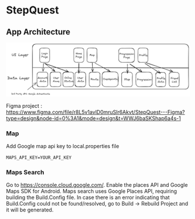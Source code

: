 # StepQuest

## App Architecture
![app architechture](images/APP_architecture_v2.png)

Figma project : https://www.figma.com/file/r8L5v1avlD0mruSlr6Akvt/StepQuest---Figma?type=design&node-id=0%3A1&mode=design&t=WWJ6baSKShap6a4s-1

### Map
Add Google map api key to local.properties file
```
MAPS_API_KEY=YOUR_API_KEY
```

### Maps Search
Go to https://console.cloud.google.com/. Enable the places API and Google Maps SDK for Android.
Maps search uses Google Places API, requiring building the Build.Config file.
In case there is an error indicating that Build.Config could not be found/resolved, go to Build -> Rebuild Project and it will be generated.


